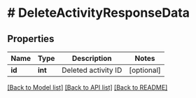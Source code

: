 # # DeleteActivityResponseData

## Properties

Name | Type | Description | Notes
------------ | ------------- | ------------- | -------------
**id** | **int** | Deleted activity ID | [optional]

[[Back to Model list]](../../README.md#models) [[Back to API list]](../../README.md#endpoints) [[Back to README]](../../README.md)
